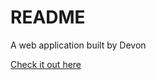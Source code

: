 # README

A web application built by Devon


[Check it out here](splurty-devon-proudfoot.herokuapp.com)